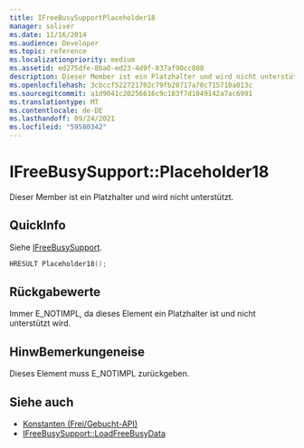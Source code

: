 ```yaml
---
title: IFreeBusySupportPlaceholder18
manager: soliver
ms.date: 11/16/2014
ms.audience: Developer
ms.topic: reference
ms.localizationpriority: medium
ms.assetid: ed275dfe-8ba0-ed23-4d9f-837af90cc800
description: Dieser Member ist ein Platzhalter und wird nicht unterstützt.
ms.openlocfilehash: 3cbccf522721702c79fb20717a70c715710a013c
ms.sourcegitcommit: a1d9041c20256616c9c183f7d1049142a7ac6991
ms.translationtype: MT
ms.contentlocale: de-DE
ms.lasthandoff: 09/24/2021
ms.locfileid: "59580342"
---
```

# <a name="ifreebusysupportplaceholder18"></a>IFreeBusySupport::Placeholder18

Dieser Member ist ein Platzhalter und wird nicht unterstützt.
  
## <a name="quick-info"></a>QuickInfo

Siehe [IFreeBusySupport](ifreebusysupport.md).
  
```cpp
HRESULT Placeholder18();
```

## <a name="return-values"></a>Rückgabewerte

Immer E_NOTIMPL, da dieses Element ein Platzhalter ist und nicht unterstützt wird.
  
## <a name="remarks"></a>HinwBemerkungeneise

Dieses Element muss E_NOTIMPL zurückgeben.
  
## <a name="see-also"></a>Siehe auch

- [Konstanten (Frei/Gebucht-API)](constants-free-busy-api.md)
- [IFreeBusySupport::LoadFreeBusyData](ifreebusysupport-loadfreebusydata.md)

